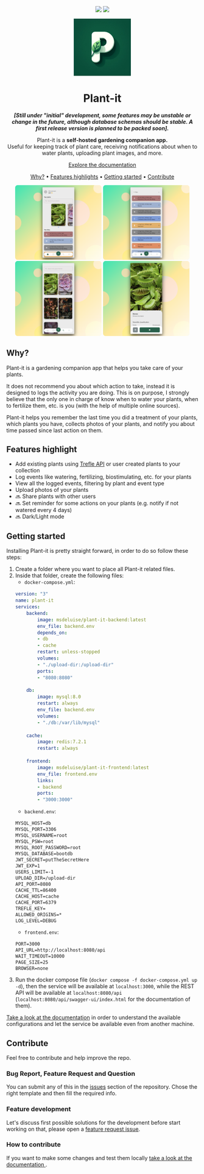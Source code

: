 <p align="center">
  <img src="https://img.shields.io/github/checks-status/MDeLuise/plant-it/main?style=for-the-badge&label=build&color=%2228B22" width="120px" />
<img src="https://img.shields.io/github/v/release/MDeLuise/plant-it?style=for-the-badge&color=%2228B22" width="120px" />
</p>

<p align="center">
  <img width="150px" src="images/plant-it-logo.png" title="Plant-it">
</p>

<h1 align="center">Plant-it</h1>

<p align="center"><i><b>[Still under "initial" development, some features may be unstable or change in the future, although database schemas should be stable. A first release version is planned to be packed soon].</b></i></p>
<p align="center">Plant-it is a <b>self-hosted gardening companion app.</b><br>Useful for keeping track of plant care, receiving notifications about when to water plants, uploading plant images, and more.</p>

<p align="center"><a href="https://docs.plant-it.org">Explore the documentation</1>

<p align="center"><a href="https://github.com/MDeLuise/plant-it/#why">Why?</a> • <a href="https://github.com/MDeLuise/plant-it/#features-highlight">Features highlights</a> • <a href="https://github.com/MDeLuise/plant-it/#getting-started">Getting started</a> • <a href="https://github.com/MDeLuise/plant-it/#contribute">Contribute</a></p>

<p align="center">
  <img src="/images/screenshot-1.png" width="45%" />
  <img src="/images/screenshot-2.png" width="45%" /> 
  <img src="/images/screenshot-3.png" width="45%" />
  <img src="/images/screenshot-4.png" width="45%" /> 
</p>

## Why?
Plant-it is a gardening companion app that helps you take care of your plants.

It does not recommend you about which action to take, instead it is designed to logs the activity you are doing.
This is on purpose, I strongly believe that the only one in charge of know when to water your plants, when to fertilize them, etc. is you (with the help of multiple online sources).

Plant-it helps you remember the last time you did a treatment of your plants, which plants you have, collects photos of your plants, and notify you about time passed since last action on them.


## Features highlight
* Add existing plants using [Trefle API](https://trefle.io/) or user created plants to your collection
* Log events like watering, fertilizing, biostimulating, etc. for your plants
* View all the logged events, filtering by plant and event type
* Upload photos of your plants
* 🔜 Share plants with other users
* 🔜 Set reminder for some actions on your plants (e.g. notify if not watered every 4 days)
* 🔜 Dark/Light mode

## Getting started
Installing Plant-it is pretty straight forward, in order to do so follow these steps:

1. Create a folder where you want to place all Plant-it related files.
1. Inside that folder, create the following files:
    * `docker-compose.yml`:
    ```yaml
    version: "3"
    name: plant-it
    services:
        backend:
            image: msdeluise/plant-it-backend:latest
            env_file: backend.env
            depends_on:
            - db
            - cache
            restart: unless-stopped
            volumes:
            - "./upload-dir:/upload-dir"
            ports:
            - "8080:8080"

        db:
            image: mysql:8.0
            restart: always
            env_file: backend.env
            volumes:
            - "./db:/var/lib/mysql"

        cache:
            image: redis:7.2.1
            restart: always

        frontend:
            image: msdeluise/plant-it-frontend:latest
            env_file: frontend.env
            links:
            - backend
            ports:
            - "3000:3000"
    ```
    * `backend.env`:
    ```properties
    MYSQL_HOST=db
    MYSQL_PORT=3306
    MYSQL_USERNAME=root
    MYSQL_PSW=root
    MYSQL_ROOT_PASSWORD=root
    MYSQL_DATABASE=bootdb
    JWT_SECRET=putTheSecretHere
    JWT_EXP=1
    USERS_LIMIT=-1
    UPLOAD_DIR=/upload-dir
    API_PORT=8080
    CACHE_TTL=86400
    CACHE_HOST=cache
    CACHE_PORT=6379
    TREFLE_KEY=
    ALLOWED_ORIGINS=*
    LOG_LEVEL=DEBUG
    ```
    * `frontend.env`:
    ```properties
    PORT=3000
    API_URL=http://localhost:8080/api
    WAIT_TIMEOUT=10000
    PAGE_SIZE=25
    BROWSER=none
    ```
1. Run the docker compose file (`docker compose -f docker-compose.yml up -d`), then the service will be available at `localhost:3000`, while the REST API will be available at `localhost:8080/api` (`localhost:8080/api/swagger-ui/index.html` for the documentation of them).

<a href="https://docs.plant-it.org/installation/configurations/">Take a look at the documentation</a> in order to understand the available configurations and let the service be available even from another machine.

## Contribute
Feel free to contribute and help improve the repo.

### Bug Report, Feature Request and Question
You can submit any of this in the [issues](https://github.com/MDeLuise/plant-it/issues/new/choose) section of the repository. Chose the right template and then fill the required info.

### Feature development
Let's discuss first possible solutions for the development before start working on that, please open a [feature request issue](https://github.com/MDeLuise/plant-it/issues/new?assignees=&labels=&projects=&template=fr.yml).

### How to contribute
If you want to make some changes and test them locally <a href="https://docs.plant-it.org/support/local-environment/">take a look at the documentation </a>.
